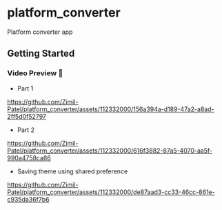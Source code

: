 # platform_converter

Platform converter app

## Getting Started

### Video Preview 🎥

- Part 1

https://github.com/Zimil-Patel/platform_converter/assets/112332000/156a394a-d189-47a2-a8ad-2ff5d0f52797

- Part 2

https://github.com/Zimil-Patel/platform_converter/assets/112332000/616f3882-87a5-4070-aa5f-990a4758ca86

- Saving theme using shared preference

https://github.com/Zimil-Patel/platform_converter/assets/112332000/de87aad3-cc33-46cc-861e-c935da36f7b6






